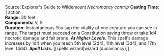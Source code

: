 Source: Explorer's Guide to Wildemount
*Necromancy cantrip*
**Casting Time:** 1 action  
**Range:** 30 feet  
**Components:** V, S  
**Duration:** Instantaneous
You sap the vitality of one creature you can see in range. The target must succeed on a Constitution saving throw or take 1d4 necrotic damage and fall prone.
***At Higher Levels.*** This spell's damage increases by 1d4 when you reach 5th level (2d4), 11th level (3d4), and 17th level (4d4).
***Spell Lists.*** [[spells:wizard|wizard (dunamancy)]]